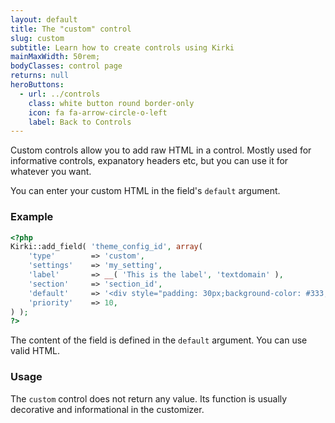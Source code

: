 ```yaml
---
layout: default
title: The "custom" control
slug: custom
subtitle: Learn how to create controls using Kirki
mainMaxWidth: 50rem;
bodyClasses: control page
returns: null
heroButtons:
  - url: ../controls
    class: white button round border-only
    icon: fa fa-arrow-circle-o-left
    label: Back to Controls
---
```


Custom controls allow you to add raw HTML in a control. Mostly used for informative controls, expanatory headers etc, but you can use it for whatever you want.

You can enter your custom HTML in the field's `default` argument.

### Example

```php
<?php
Kirki::add_field( 'theme_config_id', array(
	'type'        => 'custom',
	'settings'    => 'my_setting',
	'label'       => __( 'This is the label', 'textdomain' ),
	'section'     => 'section_id',
	'default'     => '<div style="padding: 30px;background-color: #333; color: #fff; border-radius: 50px;">' . esc_html__( 'You can enter custom markup in this control and use it however you want', 'textdomain' ) . '</div>',
	'priority'    => 10,
) );
?>
```

The content of the field is defined in the `default` argument.
You can use valid HTML.

### Usage

The `custom` control does not return any value. Its function is usually decorative and informational in the customizer.
